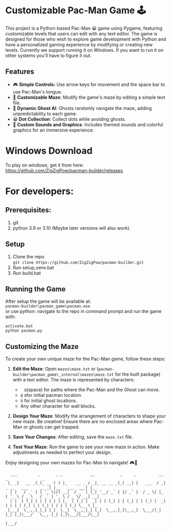 
# Customizable Pac-Man Game 🕹️

This project is a Python-based Pac-Man 😀 game using Pygame, featuring customizable levels that users can edit with any text editor. The game is designed for those who wish to explore game development with Python and have a personalized gaming experience by modifying or creating new levels.
Currently we support running it on Windows. If you want to run it on other systems you'll have to figure it out.

## Features

- 🎮 **Simple Controls:** Use arrow keys for movement and the space bar to use Pac-Man's tongue.
- 🌽 **Customizable Maze**: Modify the game's maze by editing a simple text file.
- 👻 **Dynamic Ghost AI**: Ghosts randomly navigate the maze, adding unpredictability to each game.
- 😀 **Dot Collection**: Collect dots while avoiding ghosts.
- 🎵 **Custom Sounds and Graphics**: Includes themed sounds and colorful graphics for an immersive experience.

# Windows Download

To play on windows, get it from here: https://github.com/ZigZigPow/pacman-builder/releases

# For developers:

## Prerequisites:
1. git
2. python 3.9 or 3.10 (Maybe later versions will also work).

## Setup
1. Clone the repo  
`git clone https://github.com/ZigZigPow/pacman-builder.git`
2. Run setup_venv.bat
3. Run build.bat

## Running the Game
After setup the game will be available at:  
`pacman-builder\pacman_game\pacman.exe`  
or use python: navigate to the repo in command prompt and run the game with:

```
activate.bat
python pacman.py
```

## Customizing the Maze

To create your own unique maze for the Pac-Man game, follow these steps:

1. **Edit the Maze**: Open `mazes\maze.txt` or (`pacman-builder\pacman_game\_internal\mazes\maze.txt` for the built package) with a text editor. The maze is represented by characters:
   - ` ` s(space) for paths where the Pac-Man and the Ghost can move.
   - `@` sfor initial pacman location.
   - `U` for initial ghost locations.
   - Any other character for wall blocks.

3. **Design Your Maze**: Modify the arrangement of characters to shape your new maze. Be creative! Ensure there are no enclosed areas where Pac-Man or ghosts can get trapped.

4. **Save Your Changes**: After editing, save the `maze.txt` file.

5. **Test Your Maze**: Run the game to see your new maze in action. Make adjustments as needed to perfect your design.

Enjoy designing your own mazes for Pac-Man to navigate! 🎮👻

```
  ___         _       _ _            __           _     _          __                       _               _   
 |_ _|   __ _(_)_ __ ( ) |_    __ _ / _|_ __ __ _(_) __| |   ___  / _|  _ __   ___     __ _| |__   ___  ___| |_ 
  | |   / _` | | '_ \|/| __|  / _` | |_| '__/ _` | |/ _` |  / _ \| |_  | '_ \ / _ \   / _` | '_ \ / _ \/ __| __|
  | |  | (_| | | | | | | |_  | (_| |  _| | | (_| | | (_| | | (_) |  _| | | | | (_) | | (_| | | | | (_) \__ \ |_ 
 |___|  \__,_|_|_| |_|  \__|  \__,_|_| |_|  \__,_|_|\__,_|  \___/|_|   |_| |_|\___/   \__, |_| |_|\___/|___/\__|
                                                                                      |___/ 
```
